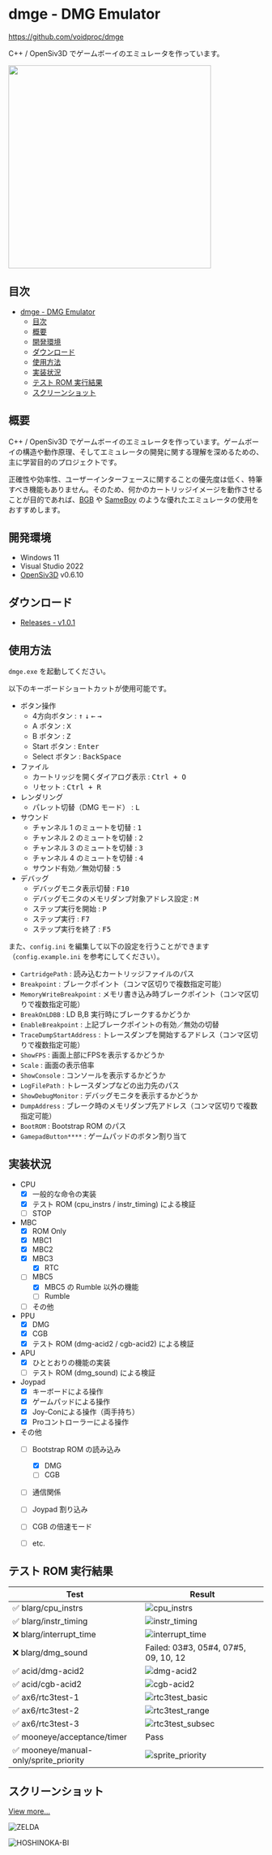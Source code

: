 # dmge - DMG Emulator

https://github.com/voidproc/dmge

C++ / OpenSiv3D でゲームボーイのエミュレータを作っています。

<img src="screenshot/top.png" width="400">


## 目次

- [dmge - DMG Emulator](#dmge---dmg-emulator)
  - [目次](#目次)
  - [概要](#概要)
  - [開発環境](#開発環境)
  - [ダウンロード](#ダウンロード)
  - [使用方法](#使用方法)
  - [実装状況](#実装状況)
  - [テスト ROM 実行結果](#テスト-rom-実行結果)
  - [スクリーンショット](#スクリーンショット)


## 概要

C++ / OpenSiv3D でゲームボーイのエミュレータを作っています。ゲームボーイの構造や動作原理、そしてエミュレータの開発に関する理解を深めるための、主に学習目的のプロジェクトです。

正確性や効率性、ユーザーインターフェースに関することの優先度は低く、特筆すべき機能もありません。そのため、何かのカートリッジイメージを動作させることが目的であれば、[BGB](https://bgb.bircd.org/) や [SameBoy](https://sameboy.github.io/) のような優れたエミュレータの使用をおすすめします。


## 開発環境

- Windows 11
- Visual Studio 2022
- [OpenSiv3D](https://github.com/Siv3D/OpenSiv3D) v0.6.10


## ダウンロード

- [Releases - v1.0.1](https://github.com/voidproc/dmge/releases/download/v1.0.1/dmge_v1.0.1.zip)


## 使用方法

`dmge.exe` を起動してください。

以下のキーボードショートカットが使用可能です。

- ボタン操作
  - 4方向ボタン : <kbd>&uarr;</kbd> <kbd>&darr;</kbd> <kbd>&larr;</kbd> <kbd>&rarr;</kbd>
  - A ボタン : <kbd>X</kbd>
  - B ボタン : <kbd>Z</kbd>
  - Start ボタン : <kbd>Enter</kbd>
  - Select ボタン : <kbd>BackSpace</kbd>
- ファイル
  - カートリッジを開くダイアログ表示 : <kbd>Ctrl + O</kbd>
  - リセット : <kbd>Ctrl + R</kbd>
- レンダリング
  - パレット切替（DMG モード） : <kbd>L</kbd>
- サウンド
  - チャンネル 1 のミュートを切替 : <kbd>1</kbd>
  - チャンネル 2 のミュートを切替 : <kbd>2</kbd>
  - チャンネル 3 のミュートを切替 : <kbd>3</kbd>
  - チャンネル 4 のミュートを切替 : <kbd>4</kbd>
  - サウンド有効／無効切替 : <kbd>5</kbd>
- デバッグ
  - デバッグモニタ表示切替 : <kbd>F10</kbd>
  - デバッグモニタのメモリダンプ対象アドレス設定 : <kbd>M</kbd>
  - ステップ実行を開始 : <kbd>P</kbd>
  - ステップ実行 : <kbd>F7</kbd>
  - ステップ実行を終了 : <kbd>F5</kbd>

また、`config.ini` を編集して以下の設定を行うことができます（`config.example.ini` を参考にしてください）。

- `CartridgePath` : 読み込むカートリッジファイルのパス
- `Breakpoint` : ブレークポイント（コンマ区切りで複数指定可能）
- `MemoryWriteBreakpoint` : メモリ書き込み時ブレークポイント（コンマ区切りで複数指定可能）
- `BreakOnLDBB` : LD B,B 実行時にブレークするかどうか
- `EnableBreakpoint` : 上記ブレークポイントの有効／無効の切替
- `TraceDumpStartAddress` : トレースダンプを開始するアドレス（コンマ区切りで複数指定可能）
- `ShowFPS` : 画面上部にFPSを表示するかどうか
- `Scale` : 画面の表示倍率
- `ShowConsole` : コンソールを表示するかどうか
- `LogFilePath` : トレースダンプなどの出力先のパス
- `ShowDebugMonitor` : デバッグモニタを表示するかどうか
- `DumpAddress` : ブレーク時のメモリダンプ先アドレス（コンマ区切りで複数指定可能）
- `BootROM` : Bootstrap ROM のパス
- `GamepadButton****` : ゲームパッドのボタン割り当て


## 実装状況

- CPU
  - [x] 一般的な命令の実装
  - [x] テスト ROM (cpu_instrs / instr_timing) による検証
  - [ ] STOP
- MBC
  - [x] ROM Only
  - [x] MBC1
  - [x] MBC2
  - [x] MBC3
    - [x] RTC
  - [ ] MBC5
    - [x] MBC5 の Rumble 以外の機能
    - [ ] Rumble
  - [ ] その他
- PPU
  - [x] DMG
  - [x] CGB
  - [x] テスト ROM (dmg-acid2 / cgb-acid2) による検証
- APU
  - [x] ひととおりの機能の実装
  - [ ] テスト ROM (dmg_sound) による検証
- Joypad
  - [x] キーボードによる操作
  - [x] ゲームパッドによる操作
  - [x] Joy-Conによる操作（両手持ち）
  - [x] Proコントローラーによる操作
- その他
  - [ ] Bootstrap ROM の読み込み
    - [x] DMG
    - [ ] CGB
  - [ ] 通信関係
  - [ ] Joypad 割り込み
  - [ ] CGB の倍速モード
  - [ ] etc.


## テスト ROM 実行結果

|Test|Result|
|---|---|
|✅ blarg/​cpu_instrs|![cpu_instrs](screenshot/test_result/cpu_instrs.png)|
|✅ blarg/instr_timing|![instr_timing](screenshot/test_result/instr_timing.png)|
|❌ blarg/interrupt_time|![interrupt_time](screenshot/test_result/interrupt_time.png)|
|❌ blarg/dmg_sound|Failed: 03#3, 05#4, 07#5, 09, 10, 12 |
|✅ acid/dmg-acid2|![dmg-acid2](screenshot/test_result/dmg-acid2.png)|
|✅ acid/cgb-acid2|![cgb-acid2](screenshot/test_result/cgb-acid2.png)|
|✅ ax6/​rtc3test-1|![rtc3test_basic](screenshot/test_result/rtc3test_basic.png)|
|✅ ax6/​rtc3test-2|![rtc3test_range](screenshot/test_result/rtc3test_range.png)|
|✅ ax6/​rtc3test-3|![rtc3test_subsec](screenshot/test_result/rtc3test_subsec.png)|
|✅ mooneye/​acceptance/​timer|Pass|
|✅ mooneye/manual-only/sprite_priority|![sprite_priority](screenshot/test_result/sprite_priority.png)|


## スクリーンショット

[View more...](screenshot.md)

![ZELDA](screenshot/zelda.png)

![HOSHINOKA-BI](screenshot/hoshinok.png)
